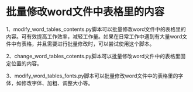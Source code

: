 # 批量修改word文件中表格里的内容

1、modify_word_tables_contents.py脚本可以批量修改word文件中的表格里的内容。可有效提高工作效率，减轻工作量。如果在日常工作中遇到有大量word文件中有表格，并且需要进行批量修改时，可以尝试使用这个脚本。

2、change_word_tables_cotents.py脚本可以批量修改word文件中的表格里固定位置的内容。

3、modify_word_tables_fonts.py脚本可以批量修改word文件中的表格里的字体，如修改字体、加粗、调整大小等。
